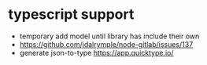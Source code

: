 # typescript support

- temporary add model until library has include their own
- https://github.com/jdalrymple/node-gitlab/issues/137
- generate json-to-type https://app.quicktype.io/